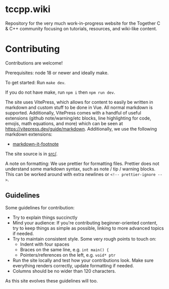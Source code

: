 # tccpp.wiki

Repository for the very much work-in-progress website for the Together C & C++ community focusing on tutorials,
resources, and wiki-like content.

# Contributing

Contributions are welcome!

Prerequisites: node 18 or newer and ideally make.

To get started: Run `make dev`.

If you do not have make, run `npm i` then `npm run dev`.

The site uses VitePress, which allows for content to easily be written in markdown and custom stuff to be done in Vue.
All normal markdown is supported. Additionally, VitePress comes with a handful of useful extensions (github
note/warning/etc blocks, line highlighting for code, emojis, math equations, and more) which can be seen at
https://vitepress.dev/guide/markdown. Additionally, we use the following markdown extensions:

- [markdown-it-footnote](https://github.com/markdown-it/markdown-it-footnote)

The site source is in [src/](src/).

A note on formatting: We use prettier for formatting files. Prettier does not understand some markdown syntax, such as
note / tip / warning blocks. This can be worked around with extra newlines or `<!-- prettier-ignore -->`.

## Guidelines

Some guidelines for contribution:

- Try to explain things succinctly
- Mind your audience: If you're contributing beginner-oriented content, try to keep things as simple as possible,
  linking to more advanced topics if needed.
- Try to maintain consistent style. Some very rough points to touch on:
  - Indent with four spaces
  - Braces on the same line, e.g. `int main() {`
  - Pointers/references on the left, e.g. `void* ptr`
- Run the site locally and test how your contributions look. Make sure everything renders correctly, update formatting
  if needed.
- Columns should be no wider than 120 characters.

As this site evolves these guidelines will too.
